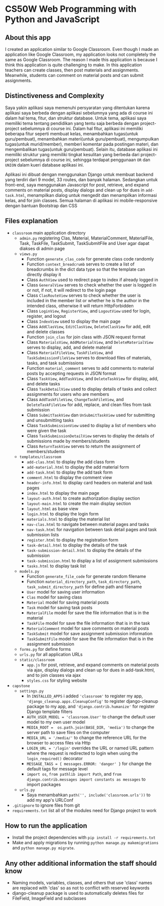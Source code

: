 # CS50W Web Programming with Python and JavaScript

## About this app
I created an application similar to Google Classroom. Even though I made an application like Google Classroom, my application looks not completely the same as Google Classroom. The reason I made this application is because I think this application is quite challenging to make. In this application teachers can create classes, then post materials and assignments. Meanwhile, students can comment on material posts and can submit assignments.

## Distinctiveness and Complexity
Saya yakin aplikasi saya memenuhi persyaratan yang ditentukan karena aplikasi saya berbeda dengan aplikasi sebelumnya yang ada di course ini dalam hal tema, fitur, dan struktur database. Untuk tema, aplikasi saya memiliki tema tentang pendidikan yang tentu saja berbeda dengan project-project sebelumnya di course ini. Dalam hal fitur, aplikasi ini memiliki beberapa fitur seperti membuat kelas, menambahkan tugas(untuk guru/pembuat), menambahkan materi(untuk guru/pembuat), mengumpulkan tugas(untuk murid/member), memberi komentar pada postingan materi, dan mengembalikan tugas(untuk guru/pembuat). Selain itu, database aplikasi ini memiliki struktur yang memiliki tingkat kesulitan yang berbeda dari project-project sebelumnya di course ini, sehingga terdapat penggunaan `OR` dan `UNION` dalam kueri database aplikasi ini.

Aplikasi ini dibuat dengan menggunakan Django untuk membuat backend yang terdiri dari 9 model, 33 routes, dan banyak halaman. Sedangkan untuk front-end, saya menggunakan Javascript for post, retrieve, and expand comments on material posts, display dialogs and clean up for dues in `add-task.html`, menampilkan dialog untuk mengedit dan menampilkan informasi kelas, and for join classes. Semua halaman di aplikasi ini mobile-responsive dengan bantuan Bootstrap dan CSS

## Files explanation
* `classroom` main application directory
  * `admin.py` registering Clas, Material, MaterialComment, MaterialFile, Task, TaskFile, TaskSubmit, TaskSubmitFile and User agar dapat diakses di admin page
  * `views.py`
    * Function `generate_clas_code` for generate class code randomly
    * Function `context_breadcrumb` serves to create a list of breadcrumbs in the dict data type so that the template can directly display it
    * Class `AuthView` used to redirect page to index if already logged in
    * Class `GeneralView` serves to check whether the user is logged in or not, if not, it will redirect to the login page
    * Class `ClasRouteView` serves to check whether the user is included in the member list or whether he is the author in the intended class, otherwise it will return HttpForbidden
    * Class `LoginView`, `RegisterView`, and `LogoutView` used for login, register, and logout
    * Class `IndexView` used to display the main page
    * Class `AddClasView`, `EditClasView`, `DeleteClasView` for add, edit and delete classes
    * Function `join_clas` for join class with JSON request format
    * Class `MaterialsView`, `AddMaterialView`, and `DeleteMaterialView` serves to display, add, and delete material
    * Class `MaterialFileView`, `TaskFileView`, and `TaskSubmissionFileView` serves to download files of materials, tasks, and task submissions
    * Function `material_comment` serves to add comments to material posts by accepting requests in JSON format
    * Class `TaskView`, `AddTaskView`, and `DeleteTaskView` for display, add, and delete tasks
    * Class `TaskDetailView` used to display details of tasks and collect assignments for users who are members
    * Class `AddTaskFileView`, `ChangeTaskFileView`, and `DeleteTaskFileView` for add, replace, and clean files from task submission
    * Class `SubmitTaskView` dan `UnSubmitTaskView` used for submitting and unsubmitting tasks
    * Class `TaskSubmissionView` used to display a list of members who were given the task
    * Class `TaskSubmissionDetailView` serves to display the details of submissions made by members/students
    * Class `ReturnTaskView` serves to return the assignment of members/students
  * `templates/classroom`
    * `add-clas.html` to display the add class form
    * `add-material.html` to display the add material form
    * `add-task.html` to display the add task form
    * `comment.html` to display the comment view
    * `header-info.html` to display card headers on material and task pages
    * `index.html` to display the main page
    * `layout-auth.html` to create authorization display section
    * `layout-main.html` to create the main display section
    * `layout.html` as base view
    * `login.html` to display the login form
    * `materials.html` to display the material list
    * `nav-clas.html` to navigate between material pages and tasks
    * `nav-task.html` for navigation between task detail pages and task submission lists
    * `register.html` to display the registration form
    * `task-detail.html` to display the details of the task
    * `task-submission-detail.html` to display the details of the submission
    * `task-submission.html` to display a list of assignment submissions
    * `tasks.html` to display task list
  * `models.py`
    * Function `generate_file_code` for generate random filename
    * Function `material_directory_path`, `task_directory_path`, `task_submit_directory_path` for define path and filename
    * `User` model for saving user information
    * `Clas` model for saving class
    * `Material` model for saving material posts
    * `Task` model for saving task posts
    * `MaterialFile` model for save the file information that is in the material
    * `TaskFile` model for save the file information that is in the task
    * `MaterialComment` model for save comments on material posts
    * `TaskSubmit` model for save assignment submission information
    * `TaskSubmitFile` model for save the file information that is in the assignment submission
  * `forms.py` for define forms
  * `urls.py` for all application URLs
  * `static/classroom`
    * `app.js` for post, retrieve, and expand comments on material posts via ajax, display dialogs and clean up for dues in add-task.html, and to join classes via ajax
    * `styles.css` for styling website
* `capstone`
  * `settings.py`
    * In `INSTALLED_APPS` i added `'classroom'` to register my app, `'django_cleanup.apps.CleanupConfig'` to register django-cleanup package to my app, and `'django.contrib.humanize'` for register Django template filters
    * `AUTH_USER_MODEL = 'classroom.User'` to change the default user model to my own user model
    * `MEDIA_ROOT =  os.path.join(BASE_DIR, 'media')` to change the server path to save files on the computer
    * `MEDIA_URL = '/media/'` to change the reference URL for the browser to access files via Http
    * `LOGIN_URL = '/login'` overrides the URL or named URL pattern where the request is redirected to login when using the `login_required()` decorator
    * `MESSAGE_TAGS = { messages.ERROR: 'danger' }` for change the default tags for message level
    * `import os`, `from pathlib import Path`, and `from django.contrib.messages import constants as messages` to import packages
  * `urls.py`
    * Saya menambahkan `path('', include('classroom.urls'))` to add my app's URLConf
* `.gitignore` to ignore files from git
* `requirements.txt` list all of the modules need for Django project to work

## How to run the application
* Install the project dependencies with `pip install -r requirements.txt`
* Make and apply migrations by running `python manage.py makemigrations` and `python manage.py migrate`.

## Any other additional information the staff should know
* Naming models, variables, classes, and others that use 'class' names are replaced with 'clas' so as not to conflict with reserved keywords
* django-cleanup package is used to automatically deletes files for FileField, ImageField and subclasses